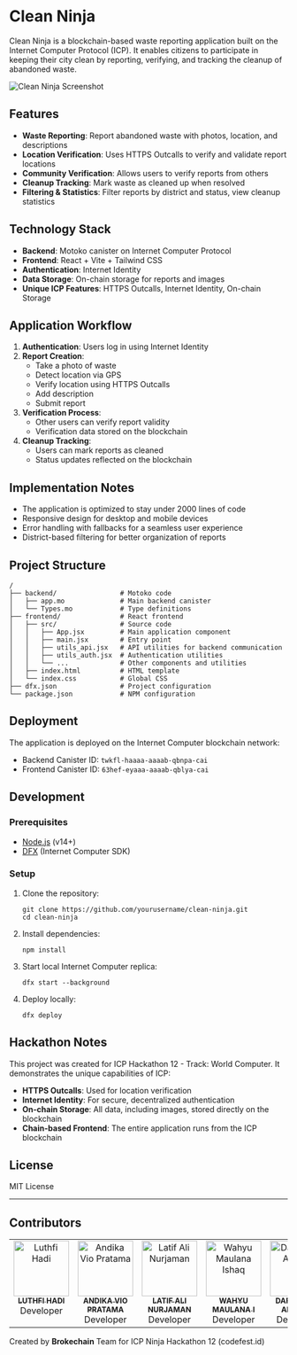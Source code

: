 # Clean Ninja

Clean Ninja is a blockchain-based waste reporting application built on the Internet Computer Protocol (ICP). It enables citizens to participate in keeping their city clean by reporting, verifying, and tracking the cleanup of abandoned waste.

![Clean Ninja Screenshot](https://via.placeholder.com/800x400?text=Clean+Ninja+App)

## Features

- **Waste Reporting**: Report abandoned waste with photos, location, and descriptions
- **Location Verification**: Uses HTTPS Outcalls to verify and validate report locations
- **Community Verification**: Allows users to verify reports from others
- **Cleanup Tracking**: Mark waste as cleaned up when resolved
- **Filtering & Statistics**: Filter reports by district and status, view cleanup statistics

## Technology Stack

- **Backend**: Motoko canister on Internet Computer Protocol
- **Frontend**: React + Vite + Tailwind CSS
- **Authentication**: Internet Identity
- **Data Storage**: On-chain storage for reports and images
- **Unique ICP Features**: HTTPS Outcalls, Internet Identity, On-chain Storage

## Application Workflow

1. **Authentication**: Users log in using Internet Identity
2. **Report Creation**:
   - Take a photo of waste
   - Detect location via GPS
   - Verify location using HTTPS Outcalls
   - Add description
   - Submit report
3. **Verification Process**:
   - Other users can verify report validity
   - Verification data stored on the blockchain
4. **Cleanup Tracking**:
   - Users can mark reports as cleaned
   - Status updates reflected on the blockchain

## Implementation Notes

- The application is optimized to stay under 2000 lines of code
- Responsive design for desktop and mobile devices
- Error handling with fallbacks for a seamless user experience
- District-based filtering for better organization of reports

## Project Structure

```
/
├── backend/                # Motoko code
│   ├── app.mo              # Main backend canister
│   └── Types.mo            # Type definitions
├── frontend/               # React frontend
│   ├── src/                # Source code
│   │   ├── App.jsx         # Main application component
│   │   ├── main.jsx        # Entry point
│   │   ├── utils_api.jsx   # API utilities for backend communication
│   │   ├── utils_auth.jsx  # Authentication utilities
│   │   └── ...             # Other components and utilities
│   ├── index.html          # HTML template
│   └── index.css           # Global CSS
├── dfx.json                # Project configuration
└── package.json            # NPM configuration
```

## Deployment

The application is deployed on the Internet Computer blockchain network:

- Backend Canister ID: `twkfl-haaaa-aaaab-qbnpa-cai`
- Frontend Canister ID: `63hef-eyaaa-aaaab-qblya-cai`

## Development

### Prerequisites

- [Node.js](https://nodejs.org/) (v14+)
- [DFX](https://internetcomputer.org/docs/building-apps/getting-started/install) (Internet Computer SDK)

### Setup

1. Clone the repository:
   ```
   git clone https://github.com/yourusername/clean-ninja.git
   cd clean-ninja
   ```

2. Install dependencies:
   ```
   npm install
   ```

3. Start local Internet Computer replica:
   ```
   dfx start --background
   ```

4. Deploy locally:
   ```
   dfx deploy
   ```

## Hackathon Notes

This project was created for ICP Hackathon 12 - Track: World Computer. It demonstrates the unique capabilities of ICP:

- **HTTPS Outcalls**: Used for location verification
- **Internet Identity**: For secure, decentralized authentication
- **On-chain Storage**: All data, including images, stored directly on the blockchain
- **Chain-based Frontend**: The entire application runs from the ICP blockchain

## License

MIT License

---
## Contributors

<table>
  <tbody>
    <tr>
      <td align="center" valign="top" width="14.28%">
        <a href="https://github.com/luthfidi">
           <img src="https://avatars.githubusercontent.com/u/114864625?v=4?s=100" width="100px" alt="Luthfi Hadi" />
          <br />
          <sub><b>LUTHFI HADI</b></sub>
        </a>
        <br />Developer
      </td>
      <td align="center" valign="top" width="14.28%">
        <a href="https://github.com/Phiy-O">
          <img src="https://avatars.githubusercontent.com/u/179428948?v=4?s=100" width="100px" alt="Andika Vio Pratama" />
          <br />
          <sub><b>ANDIKA VIO PRATAMA</b></sub>
        </a>
        <br />Developer
      </td>
      <td align="center" valign="top" width="14.28%">
        <a href="https://github.com/12ATIF">
          <img src="https://avatars.githubusercontent.com/u/104004537?v=4?s=100" width="100px" alt="Latif Ali Nurjaman" />
          <br />
          <sub><b>LATIF ALI NURJAMAN</b></sub>
        </a>
        <br />Developer
      </td>
      <td align="center" valign="top" width="14.28%">
        <a href="https://github.com/wmaulanaaishq">
          <img src="https://ui-avatars.com/api/?size=100&name=WAHYU+MAULANA+I" width="100px" alt="Wahyu Maulana Ishaq" />
          <br />
          <sub><b>WAHYU MAULANA I</b></sub>
        </a>
        <br />Developer
      </td>
      <td align="center" valign="top" width="14.28%">
        <a href="https://github.com/ardtys">
          <img src="https://avatars.githubusercontent.com/u/114295960?v=4?s=100" width="100px" alt="Daffa Rifki Arditya" />
          <br />
          <sub><b>DAFFA RIFKI ARDITYA</b></sub>
        </a>
        <br />Developer
      </td>
    </tr>
  </tbody>
</table>


Created by **Brokechain** Team for ICP Ninja Hackathon 12 (codefest.id)
